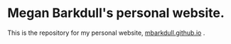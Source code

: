 # Megan Barkdull's personal website. 
This is the repository for my personal website, [mbarkdull.github.io](mbarkdull.github.io) . 
